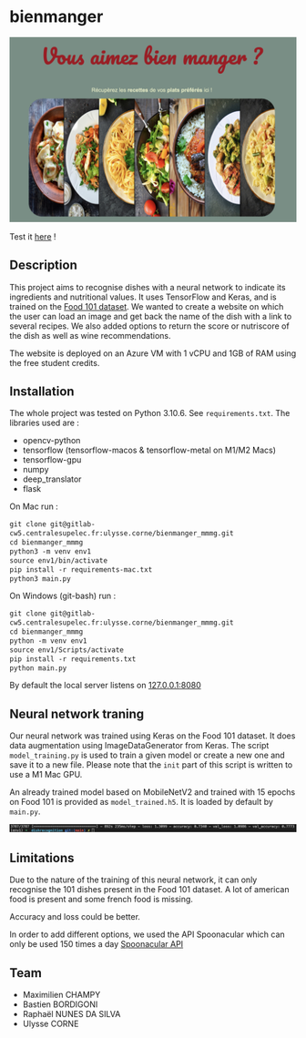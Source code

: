 # bienmanger

![site picture](bienmanger.png)

Test it [here](http://4.231.49.147:8080) !

## Description

This project aims to recognise dishes with a neural network to indicate its ingredients and nutritional values. It uses TensorFlow and Keras, and is trained on the [Food 101 dataset](https://www.kaggle.com/datasets/kmader/food41).
We wanted to create a website on which the user can load an image and get back the name of the dish with a link to several recipes. We also added options to return the score or nutriscore of the dish as well as wine recommendations.

The website is deployed on an Azure VM with 1 vCPU and 1GB of RAM using the free student credits.

## Installation

The whole project was tested on Python 3.10.6. See `requirements.txt`. The libraries used are :

* opencv-python
* tensorflow (tensorflow-macos & tensorflow-metal on M1/M2 Macs)
* tensorflow-gpu
* numpy
* deep_translator
* flask

On Mac run :

```
git clone git@gitlab-cw5.centralesupelec.fr:ulysse.corne/bienmanger_mmmg.git
cd bienmanger_mmmg
python3 -m venv env1
source env1/bin/activate
pip install -r requirements-mac.txt
python3 main.py
```

On Windows (git-bash) run :

```
git clone git@gitlab-cw5.centralesupelec.fr:ulysse.corne/bienmanger_mmmg.git
cd bienmanger_mmmg
python -m venv env1
source env1/Scripts/activate
pip install -r requirements.txt
python main.py
```

By default the local server listens on [127\.0.0.1:8080](http://127.0.0.1:8080)

## Neural network traning

Our neural network was trained using Keras on the Food 101 dataset. It does data augmentation using ImageDataGenerator from Keras. The script `model_training.py` is used to train a given model or create a new one and save it to a new file. Please note that the `init` part of this script is written to use a M1 Mac GPU.

An already trained model based on MobileNetV2 and trained with 15 epochs on Food 101 is provided as `model_trained.h5`. It is loaded by default by `main.py`.

![site picture](training.png)

## Limitations

Due to the nature of the training of this neural network, it can only recognise the 101 dishes present in the Food 101 dataset. A lot of american food is present and some french food is missing.

Accuracy and loss could be better.

In order to add different options, we used the API Spoonacular which can only be used 150 times a day [Spoonacular API](https://spoonacular.com/food-api)

## Team

* Maximilien CHAMPY
* Bastien BORDIGONI
* Raphaël NUNES DA SILVA
* Ulysse CORNE